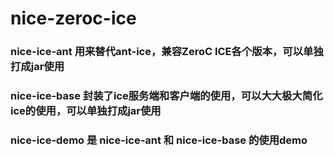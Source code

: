 # nice-zeroc-ice

### nice-ice-ant 用来替代ant-ice，兼容ZeroC ICE各个版本，可以单独打成jar使用

### nice-ice-base 封装了ice服务端和客户端的使用，可以大大极大简化ice的使用，可以单独打成jar使用

### nice-ice-demo 是 nice-ice-ant 和 nice-ice-base 的使用demo
